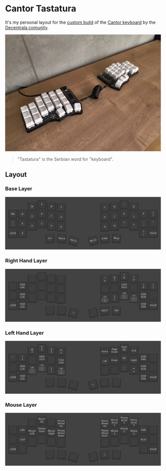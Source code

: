 # Cantor Tastatura

It's my personal layout for the [custom build](https://gitea.dmz.rs/Decentrala/cantor) of the [Cantor keyboard](https://github.com/diepala/cantor) by the [Decentrala comunity](https://decentrala.org/).

![Overview](/images/photos/overview.jpg?raw=true)
> "Tastatura" is the Serbian word for "keyboard".

## Layout

### Base Layer
![Base Layer](/images/layers/layer_0.png?raw=true)

### Right Hand Layer
![Left Hand Layer](/images/layers/layer_1.png?raw=true)

### Left Hand Layer
![Right Hand Layer](/images/layers/layer_2.png?raw=true)

### Mouse Layer
![Mouse Layer](/images/layers/layer_3.png?raw=true)
